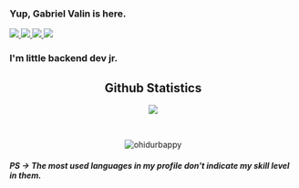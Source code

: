 ### Yup, Gabriel Valin is here. 

<div>
    <a target='_blank' href="https://twitter.com/gvt3ch">
        <img src="https://img.shields.io/badge/Twitter-1DA1F2?style=for-the-badge&logo=twitter&logoColor=white">
    </a>
    <a target='_blank' href="https://www.instagram.com/gabrielvalin.dev/">
        <img src="https://img.shields.io/badge/Instagram-E4405F?style=for-the-badge&logo=instagram&logoColor=white">
    </a>
    <a target='_blank' href="hhttps://www.linkedin.com/in/gabriel-valin-1759801aa/">
        <img src="https://img.shields.io/badge/LinkedIn-0077B5?style=for-the-badge&logo=linkedin&logoColor=white">
    </a>
    <a target='_blank' href="https://gabrielvalin.me">
        <img src="https://img.shields.io/badge/dev.to-0A0A0A?style=for-the-badge&logo=dev.to&logoColor=white">
    </a>
</div>

### I'm little backend dev jr.

<h2 align="center"> Github Statistics </h2>
<p align="center">
    <img src="https://github-readme-stats.vercel.app/api?username=Gabriel-Valin&show_icons=true&title_color=222222&icon_color=03A87C&text_color=333333&bg_color=ffffff">
</p>
<br/>
<p align="center">
  <img src="https://komarev.com/ghpvc/?username=ohidurbappy" alt="ohidurbappy" /> 
</p>

##### *PS* -> The most used languages in my profile don't indicate my skill level in them.



